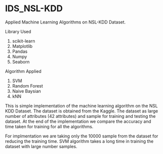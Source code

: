 # IDS_NSL-KDD
Applied Machine Learning Algorithms on NSL-KDD Dataset. 

Library Used
1. scikit-learn
2. Matplotlib
3. Pandas
4. Numpy
5. Seaborn


Algorithm Applied
1. SVM
2. Random Forest
3. Naive Baysian
4. kNN

This is simple implementation of the machine learning algorithm on the NSL KDD Dataset. The dataset is obtained from the Kaggle. The dataset as large number of attributes (42 attributes) and sample for training and testing the dataset. At the end of the implementation we compare the accuracy and time taken for training for all the algorithms.

For implmentation we are taking only the 10000 sample from the dataset for reducing the training time. SVM algorithm takes a long time in training the dataset with large number samples. 
